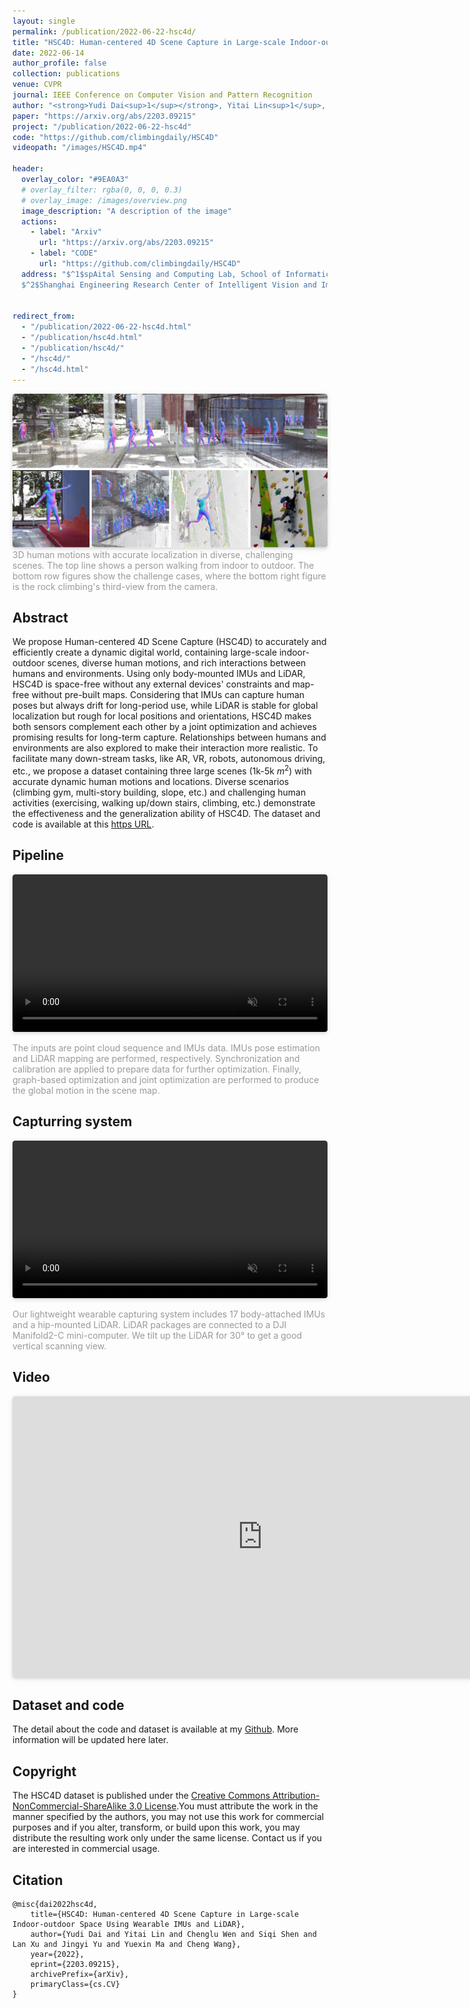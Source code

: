 ```yaml
---
layout: single
permalink: /publication/2022-06-22-hsc4d/
title: "HSC4D: Human-centered 4D Scene Capture in Large-scale Indoor-outdoor Space Using Wearable IMUs and LiDAR"
date: 2022-06-14
author_profile: false
collection: publications
venue: CVPR
journal: IEEE Conference on Computer Vision and Pattern Recognition
author: "<strong>Yudi Dai<sup>1</sup></strong>, Yitai Lin<sup>1</sup>, Chenglu Wen<sup>1, *</sup>, Siqi Shen<sup>1</sup>, Lan Xu<sup>2</sup>, Jingyi Yu<sup>2</sup>, Yuexin Ma<sup>2</sup>, Cheng Wang<sup>1</sup>"
paper: "https://arxiv.org/abs/2203.09215"
project: "/publication/2022-06-22-hsc4d"
code: "https://github.com/climbingdaily/HSC4D"
videopath: "/images/HSC4D.mp4"

header:
  overlay_color: "#9EA0A3"
  # overlay_filter: rgba(0, 0, 0, 0.3)
  # overlay_image: /images/overview.png
  image_description: "A description of the image"
  actions:
    - label: "Arxiv"
      url: "https://arxiv.org/abs/2203.09215"
    - label: "CODE"
      url: "https://github.com/climbingdaily/HSC4D"
  address: "$^1$spAital Sensing and Computing Lab, School of Informatics, Xiamen Universtiy, China<br>
  $^2$Shanghai Engineering Research Center of Intelligent Vision and Imaging, ShanghaiTech Universtiy, China"


redirect_from: 
  - "/publication/2022-06-22-hsc4d.html"
  - "/publication/hsc4d.html"
  - "/publication/hsc4d/"
  - "/hsc4d/"
  - "/hsc4d.html"
---
```


<img style="border-radius: 0.3125em; box-shadow: 0 2px 4px 0 rgba(34,36,38,.12),0 2px 10px 0 rgba(34,36,38,.08);"  src="/images/overview.png">
<div style="color:orange; border-bottom: 0px solid #d9d9d9;
display: inline-block;
color: #999;
padding: -2px;">3D human motions with accurate localization in diverse, challenging scenes. The top line shows a person walking from indoor to outdoor. The bottom row figures show the challenge cases, where the bottom right figure is the rock climbing's third-view from the camera. </div>


## Abstract
We propose Human-centered 4D Scene Capture (HSC4D) to accurately and efficiently create a dynamic digital world, containing large-scale indoor-outdoor scenes, diverse human motions, and rich interactions between humans and environments. Using only body-mounted IMUs and LiDAR, HSC4D is space-free without any external devices' constraints and map-free without pre-built maps. Considering that IMUs can capture human poses but always drift for long-period use, while LiDAR is stable for global localization but rough for local positions and orientations, HSC4D makes both sensors complement each other by a joint optimization and achieves promising results for long-term capture. Relationships between humans and environments are also explored to make their interaction more realistic. To facilitate many down-stream tasks, like AR, VR, robots, autonomous driving, etc., we propose a dataset containing three large scenes (1k-5k $m^2$) with accurate dynamic human motions and locations. Diverse scenarios (climbing gym, multi-story building, slope, etc.) and challenging human activities (exercising, walking up/down stairs, climbing, etc.) demonstrate the effectiveness and the generalization ability of HSC4D. The dataset and code is available at this [https URL](https://github.com/climbingdaily/HSC4D).

## Pipeline
<video 
width="100%"
style="border-radius: 0.3125em;
    box-shadow: 0 2px 4px 0 rgba(34,36,38,.12),0 2px 10px 0 rgba(34,36,38,.08);" 
src="/images/hsc4d_pipeline.mp4" 
frameborder="no" 
allowfullscreen="false"
preload="" 
muted="muted" 
autoplay="autoplay"
playsinline="">
</video>
<div style="color:orange; border-bottom: 0px solid #d9d9d9;
display: inline-block;
color: #999;
padding: -2px;">The inputs are point cloud sequence and IMUs data. IMUs pose estimation and LiDAR mapping are performed, respectively. Synchronization and calibration are applied to prepare data for further optimization. Finally, graph-based optimization and joint optimization are performed to produce the global motion in the scene map. </div>

## Capturring system
<video 
width="100%" 
style="border-radius: 0.3125em;
    box-shadow: 0 2px 4px 0 rgba(34,36,38,.12),0 2px 10px 0 rgba(34,36,38,.08);" 
src="/images/hsc4d_system.mp4" 
frameborder="no" 
allowfullscreen="false"
preload="" 
muted="muted" 
autoplay="autoplay"
playsinline="">
</video>
<div style="color:orange; border-bottom: 0px solid #d9d9d9;
display: inline-block;
color: #999;
padding: -2px;">Our lightweight wearable capturing system includes 17 body-attached IMUs and a hip-mounted LiDAR. LiDAR packages are connected to a DJI Manifold2-C mini-computer. We tilt up the LiDAR for 30° to get a good vertical scanning view. </div>

## Video
<iframe 
width="800" 
height="450" 
style="border-radius: 0.3125em;
    box-shadow: 0 2px 4px 0 rgba(34,36,38,.12),0 2px 10px 0 rgba(34,36,38,.08);" 
src="https://www.youtube.com/embed/IY9FikM__i8" title="YouTube video player" 
frameborder="no" 
allowfullscreen="true"
allow="accelerometer; autoplay; clipboard-write; encrypted-media; gyroscope; picture-in-picture">
</iframe>

## Dataset and code
The detail about the code and dataset is available at my [Github](https://github.com/climbingdaily/HSC4D).
More information will be updated here later.

## Copyright
The HSC4D dataset is published under the [Creative Commons Attribution-NonCommercial-ShareAlike 3.0 License](https://creativecommons.org/licenses/by-nc-sa/3.0/).You must attribute the work in the manner specified by the authors, you may not use this work for commercial purposes and if you alter, transform, or build upon this work, you may distribute the resulting work only under the same license. Contact us if you are interested in commercial usage.

## Citation
```
@misc{dai2022hsc4d,
    title={HSC4D: Human-centered 4D Scene Capture in Large-scale Indoor-outdoor Space Using Wearable IMUs and LiDAR},
    author={Yudi Dai and Yitai Lin and Chenglu Wen and Siqi Shen and Lan Xu and Jingyi Yu and Yuexin Ma and Cheng Wang},
    year={2022},
    eprint={2203.09215},
    archivePrefix={arXiv},
    primaryClass={cs.CV}
}
```
